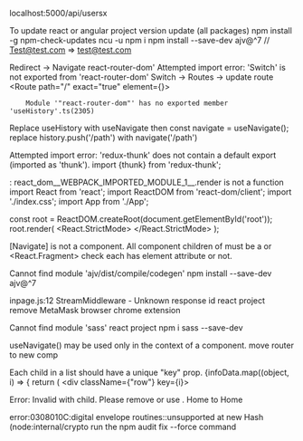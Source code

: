 localhost:5000/api/usersx

To update react or angular project version update (all packages)
npm install -g npm-check-updates
ncu -u
npm i
npm install --save-dev ajv@^7 
// Test@test.com => test@test.com

Redirect -> Navigate react-router-dom'
Attempted import error: 'Switch' is not exported from 'react-router-dom'
Switch -> Routes -> update route
   <Routes>
        <Route path="/" exact="true" element={<Users />}>
        
        Module '"react-router-dom"' has no exported member 'useHistory'.ts(2305)
Replace useHistory with useNavigate then
const navigate = useNavigate();
replace history.push('/path') with navigate('/path')

Attempted import error: 'redux-thunk' does not contain a default export (imported as 'thunk').
import {thunk} from 'redux-thunk';

: react_dom__WEBPACK_IMPORTED_MODULE_1__.render is not a function
import React from 'react';
import ReactDOM from 'react-dom/client';
import './index.css';
import App from './App';

const root = ReactDOM.createRoot(document.getElementById('root'));
root.render(
    <React.StrictMode>
        <App />
    </React.StrictMode>
);

[Navigate] is not a <Route> component. All component children of <Routes> must be a <Route> or <React.Fragment>
check each  <Route>  has element attribute or not.


Cannot find module 'ajv/dist/compile/codegen'
npm install --save-dev ajv@^7 

inpage.js:12 StreamMiddleware - Unknown response id react project
remove MetaMask browser chrome extension

Cannot find module 'sass' react project
npm i sass --save-dev

useNavigate() may be used only in the context of a <Router> component.
move router to new comp
 <BrowserRouter>
          <App />
        </BrowserRouter>

Each child in a list should have a unique "key" prop.
 {infoData.map((object, i) => {
          return (
            <div className={"row"} key={i}>

Error: Invalid <Link> with <a> child. Please remove <a> or use <Link legacyBehavior>.
            <Link><a id="link">Home<a></Link> to <Link id="link">Home</Link>

error:0308010C:digital envelope routines::unsupported at new Hash (node:internal/crypto
            run the npm audit fix --force command